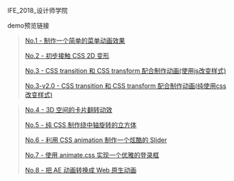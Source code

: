 IFE_2018_设计师学院

demo预览链接

>[No.1 - 制作一个简单的菜单动画效果](https://frattinor.github.io/IFE_2018/css/No.1/index.html)
>
>[No.2 - 初步接触 CSS 2D 变形](https://frattinor.github.io/IFE_2018/css/No.2/index.html)
>
>[No.3 - CSS transition 和 CSS transform 配合制作动画(使用js改变样式)](https://frattinor.github.io/IFE_2018/css/No.3/index.html)
>
>[No.3-v2.0 - CSS transition 和 CSS transform 配合制作动画(纯使用css改变样式)](https://frattinor.github.io/IFE_2018/css/No.3-v2.0/index.html)

>
>[No.4 - 3D 空间的卡片翻转动效](https://frattinor.github.io/IFE_2018/css/No.4/index.html)
>
>[No.5 - 纯 CSS 制作绕中轴旋转的立方体](https://frattinor.github.io/IFE_2018/css/No.5/index.html)
>
>[No.6 - 利用 CSS animation 制作一个炫酷的 Slider](https://frattinor.github.io/IFE_2018/css/No.6/index.html)
>
>[No.7 - 使用 animate.css 实现一个优雅的登录框](https://frattinor.github.io/IFE_2018/css/No.7/index.html)
>
>[No.8 - 把 AE 动画转换成 Web 原生动画](https://frattinor.github.io/IFE_2018/css/No.8/index.html)
>
